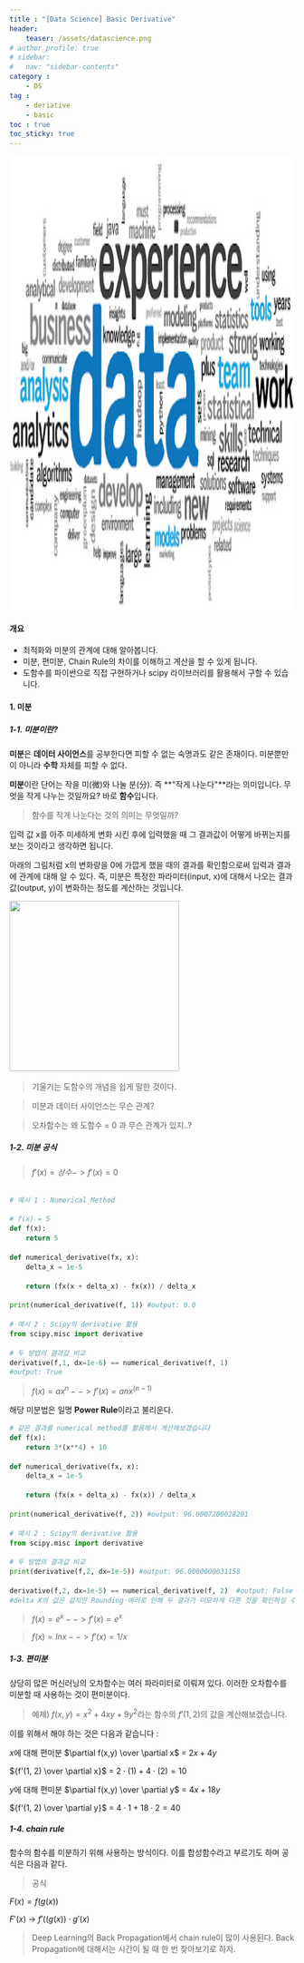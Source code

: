 ```yaml
---
title : "[Data Science] Basic Derivative"
header:
    teaser: /assets/datascience.png
# author_profile: true
# sidebar:
#   nav: "sidebar-contents"
category :
    - DS 
tag : 
    - deriative
    - basic
toc : true 
toc_sticky: true
---
```


<img src='/assets/datascience.png' width = 1000 height = 800 >

#### 개요 

- 최적화와 미분의 관계에 대해 알아봅니다.
- 미분, 편미분, Chain Rule의 차이를 이해하고 계산을 할 수 있게 됩니다.
- 도함수를 파이썬으로 직접 구현하거나 scipy 라이브러리를 활용해서 구할 수 있습니다.

#### 1. 미분 

##### 1-1. 미분이란?

**미분**은 **데이터 사이언스**를 공부한다면 피할 수 없는 숙명과도 같은 존재이다. 미분뿐만이 아니라 **수학** 자체를 피할 수 없다. 

**미분**이란 단어는 작을 미(微)와 나눌 분(分). 즉 **\"작게 나눈다\"**라는 의미입니다. 무엇을 작게 나누는 것일까요? 바로 **함수**입니다.

>함수를 작게 나눈다는 것의 의미는 무엇일까? 

입력 값 x를 아주 미세하게 변화 시킨 후에 입력했을 때 그 결과값이 어떻게 바뀌는지를 보는 것이라고 생각하면 됩니다. 

아래의 그림처럼 x의 변화량을 0에 가깝게 했을 때의 결과를 확인함으로써 입력과 결과에 관계에 대해 알 수 있다. 즉, 미분은 특정한 파라미터(input, x)에 대해서 나오는 결과값(output, y)이 변화하는 정도를 계산하는 것입니다.

<img src='https://upload.wikimedia.org/wikipedia/commons/c/cc/Tangent_animation.gif' width='300' height='300'>

>기울기는 도함수의 개념을 쉽게 말한 것이다.

>미분과 데이터 사이언스는 무슨 관계?

>오차함수는 왜 도함수 = 0 과 무슨 관계가 있지..? 

##### 1-2. 미분 공식

>$f'(x) = 상수 -> f'(x) = 0$

```py

# 예시 1 : Numerical Method

# f(x) = 5
def f(x):
    return 5

def numerical_derivative(fx, x):
    delta_x = 1e-5

    return (fx(x + delta_x) - fx(x)) / delta_x

print(numerical_derivative(f, 1)) #output: 0.0

# 예시 2 : Scipy의 derivative 활용
from scipy.misc import derivative

# 두 방법의 결과값 비교
derivative(f,1, dx=1e-6) == numerical_derivative(f, 1)
#output: True
```

> $f(x) = ax^n  --> f'(x) = anx^(n-1)$

해당 미분법은 일명 **Power Rule**이라고 불리운다.

```py
# 같은 결과를 numerical method를 활용해서 계산해보겠습니다
def f(x):
    return 3*(x**4) + 10

def numerical_derivative(fx, x):
    delta_x = 1e-5

    return (fx(x + delta_x) - fx(x)) / delta_x

print(numerical_derivative(f, 2)) #output: 96.0007200028201

# 예시 2 : Scipy의 derivative 활용
from scipy.misc import derivative

# 두 방법의 결과값 비교
print(derivative(f,2, dx=1e-5)) #output: 96.0000000031158

derivative(f,2, dx=1e-5) == numerical_derivative(f, 2)  #output: False
#delta X의 값은 같지만 Rounding 에러로 인해 두 결과가 미묘하게 다른 것을 확인하실 수 있습니다.
```

>$f(x) = e^x --> f'(x) = e^x$

>$f(x) = lnx --> f'(x) = 1/x$

##### 1-3. 편미분

상당히 많은 머신러닝의 오차함수는 여러 파라미터로 이뤄져 있다. 이러한 오차함수를 미분할 때 사용하는 것이 편미분이다.

>예제) $f(x,y) = x^2 + 4xy + 9y^2$라는 함수의 $f'(1, 2)$의 값을 계산해보겠습니다.

이를 위해서 해야 하는 것은 다음과 같습니다 :

$x$에 대해 편미분
$\partial f(x,y) \over \partial x$ = $2x + 4y$

${f'(1, 2) \over \partial x}$ = $2 \cdot (1) + 4 \cdot (2) = 10$

$y$에 대해 편미분
$\partial f(x,y) \over \partial y$ = $4x + 18y$

${f'(1, 2) \over \partial y}$ = $4 \cdot 1 + 18 \cdot 2 = 40$

##### 1-4. chain rule 

함수의 함수를 미분하기 위해 사용하는 방식이다. 이를 합성함수라고 부르기도 하며 공식은 다음과 같다.

>공식

$F(x) = f(g(x))$

$F'(x)$ $\rightarrow$ $f'((g(x)) \cdot g'(x)$

>Deep Learning의 Back Propagation에서 chain rule이 많이 사용된다. Back Propagation에 대해서는 시간이 될 때 한 번 찾아보기로 하자.